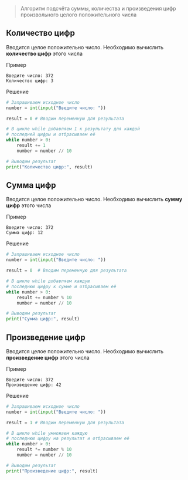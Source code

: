 > Алгоритм подсчёта суммы, количества и произведения цифр
произвольного целого положительного числа

## Количество цифр

Вводится целое положительно число. Необходимо вычислить **количество цифр** этого числа

Пример 

```
Введите число: 372
Количество цифр: 3
```

Решение

```python
# Запрашиваем исходное число
number = int(input("Введите число: "))

result = 0 # Вводим переменную для результата

# В цикле while добавляем 1 к результату для каждой
# последней цифры и отбрасываем её
while number > 0:
    result += 1
    number = number // 10

# Выводим результат
print("Количество цифр:", result)
```

## Сумма цифр

Вводится целое положительно число. Необходимо вычислить **сумму цифр** этого числа

Пример 

```
Введите число: 372
Сумма цифр: 12
```

Решение

```python
# Запрашиваем исходное число
number = int(input("Введите число: "))

result = 0  # Вводим переменную для результата

# В цикле while добавляем каждую 
# последнюю цифру к сумме и отбрасываем её
while number > 0:
    result += number % 10
    number = number // 10

# Выводим результат
print("Сумма цифр:", result)
```

## Произведение цифр

Вводится целое положительно число. Необходимо вычислить **произведение цифр** этого числа

Пример 

```
Введите число: 372
Произведение цифр: 42
```

Решение

```python
# Запрашиваем исходное число
number = int(input("Введите число: "))

result = 1 # Вводим переменную для результата

# В цикле while умножаем каждую 
# последнюю цифру на результат и отбрасываем её
while number > 0:
    result *= number % 10
    number = number // 10

# Выводим результат
print("Произведение цифр:", result)
```
